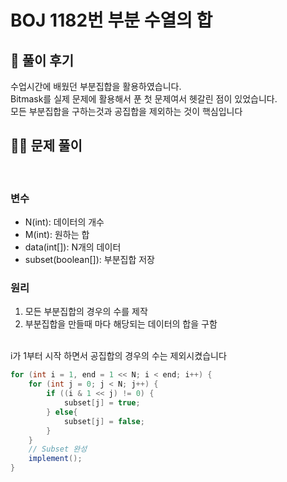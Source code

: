 # BOJ 1182번 부분 수열의 합

## 🌈 풀이 후기
수업시간에 배웠던 부분집합을 활용하였습니다.<br>
Bitmask를 실제 문제에 활용해서 푼 첫 문제여서 헷갈린 점이 있었습니다.<br>
모든 부분집합을 구하는것과 공집합을 제외하는 것이 핵심입니다<br>


## 👩‍🏫 문제 풀이
<br>

### 변수
- N(int): 데이터의 개수
- M(int): 원하는 합
- data(int[]): N개의 데이터
- subset(boolean[]): 부분집합 저장

### 원리
1. 모든 부분집합의 경우의 수를 제작
2. 부분집합을 만들때 마다 해당되는 데이터의 합을 구함



<br>
i가 1부터 시작 하면서 공집합의 경우의 수는 제외시켰습니다

```java
for (int i = 1, end = 1 << N; i < end; i++) {
    for (int j = 0; j < N; j++) {
        if ((i & 1 << j) != 0) {
            subset[j] = true;
        } else{
            subset[j] = false;
        }
    }
    // Subset 완성
    implement();
}
```
